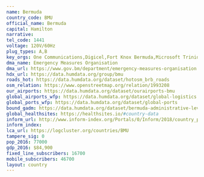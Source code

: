 ```yaml
---
name: Bermuda
country_code: BMU
official_name: Bermuda
capital: Hamilton
narrative:
tel_code: 1441
voltage: 120V/60Hz
plug_types: A,B
key_orgs: One Communications,Digicel,Fort Knox Bermuda,Microsoft Trinidad and Tobago,TeleBermuda
dma_name: Emergency Measures Organisation
dma_url: https://www.gov.bm/department/emergency-measures-organisation
hdx_url: https://data.humdata.org/group/bmu
roads_hot: https://data.humdata.org/dataset/hotosm_brb_roads
osm_relation: https://www.openstreetmap.org/relation/1993208
our_airports: https://data.humdata.org/dataset/ourairports-bmu
global_airports_wfp: https://data.humdata.org/dataset/global-logistics
global_ports_wfp: https://data.humdata.org/dataset/global-ports
bound_gadm: https://data.humdata.org/dataset/bermuda-administrative-level-0-country-and-level-1-parish-or-municipality-boundaries
global_healthsites: https://healthsites.io/#country-data
inform_url: http://www.inform-index.org/Portals/0/Inform/2018/country_profiles/BMU.pdf
inform_index:
lca_url: https://logcluster.org/countries/BMU
tampere_sig: 0
pop_2016: 77000
gdp_2016: $84,900
fixed_line_subscribers: 16700
mobile_subscribers: 46700
layout: country
---
```

